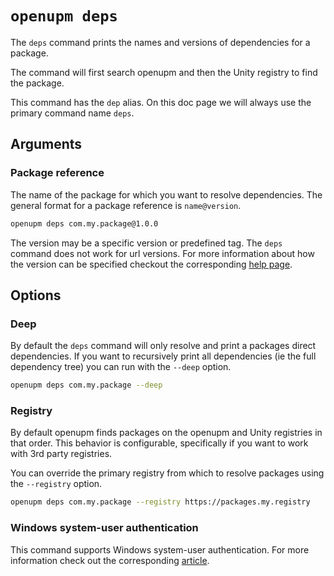 # `openupm deps`

The `deps` command prints the names and versions of dependencies for a package.

The command will first search openupm and then the Unity registry to find the package.

This command has the `dep` alias. On this doc page we will always use the primary command name `deps`.

## Arguments

### Package reference

The name of the package for which you want to resolve dependencies. The general format for a package reference is `name@version`. 

```sh
openupm deps com.my.package@1.0.0
```

The version may be a specific version or predefined tag. The `deps` command does not work for url versions. For more information about how the version can be specified checkout the corresponding [help page](./help-package-reference.md).


## Options

### Deep

By default the `deps` command will only resolve and print a packages direct dependencies. If you want to recursively print all dependencies (ie the full dependency tree) you can run with the `--deep` option.

```sh
openupm deps com.my.package --deep
```

### Registry

By default openupm finds packages on the openupm and Unity registries in that order. This behavior is configurable, specifically if you want to work with 3rd party registries. 

You can override the primary registry from which to resolve packages using the  `--registry` option.

```sh
openupm deps com.my.package --registry https://packages.my.registry
```

### Windows system-user authentication

This command supports Windows system-user authentication. For more information check out the corresponding [article](./help-system-user.md).